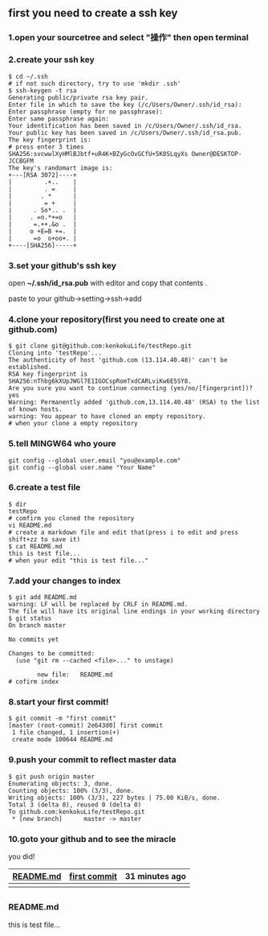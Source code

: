 ## first you need to create a ssh key
### 1.open your sourcetree and select "操作" then open terminal
### 2.create your ssh key

``` git command
$ cd ~/.ssh
# if not such directory, try to use 'mkdir .ssh'
$ ssh-keygen -t rsa
Generating public/private rsa key pair.
Enter file in which to save the key (/c/Users/Owner/.ssh/id_rsa):
Enter passphrase (empty for no passphrase):
Enter same passphrase again:
Your identification has been saved in /c/Users/Owner/.ssh/id_rsa.
Your public key has been saved in /c/Users/Owner/.ssh/id_rsa.pub.
The key fingerprint is:
# press enter 3 times
SHA256:svcwwlXyHMlBJbtf+uR4K+BZyGcOvGCfU+5K0SLqyXs Owner@DESKTOP-JCCBGFM
The key's randomart image is:
+---[RSA 3072]----+
|         .+..    |
|         . =     |
|        . *      |
|         = +     |
|      . So*.. .  |
|     . =o.*+=o   |
|      =.++.&o .  |
|     o +E=B +=.  |
|      =o  o+oo+. |
+----[SHA256]-----+

```

### 3.set your github's ssh key

open  **~/.ssh/id_rsa.pub** with editor and copy that contents .

paste to your github→setting→ssh→add 

### 4.clone your repository(first you need to create one at github.com)

``` git command
$ git clone git@github.com:kenkokuLife/testRepo.git
Cloning into 'testRepo'...
The authenticity of host 'github.com (13.114.40.48)' can't be established.
RSA key fingerprint is SHA256:nThbg6kXUpJWGl7E1IGOCspRomTxdCARLviKw6E5SY8.
Are you sure you want to continue connecting (yes/no/[fingerprint])? yes
Warning: Permanently added 'github.com,13.114.40.48' (RSA) to the list of known hosts.
warning: You appear to have cloned an empty repository.
# when your clone a empty repository
```

### 5.tell MINGW64 who youre

``` git command
git config --global user.email "you@example.com"
git config --global user.name "Your Name"
```

### 6.create a test file

``` git command
$ dir
testRepo
# comfirm you cloned the repository
vi README.md
# create a markdown file and edit that(press i to edit and press shift+zz to save it)
$ cat README.md
this is test file...
# when your edit "this is test file..."
```

### 7.add your changes to index

``` git command
$ git add README.md
warning: LF will be replaced by CRLF in README.md.
The file will have its original line endings in your working directory
$ git status
On branch master

No commits yet

Changes to be committed:
  (use "git rm --cached <file>..." to unstage)

        new file:   README.md
# cofirm index
```

### 8.start your first commit!

``` git command
$ git commit -m "first commit"
[master (root-commit) 2e643d0] first commit
 1 file changed, 1 insertion(+)
 create mode 100644 README.md
```

### 9.push your commit to reflect master data

``` git command
$ git push origin master
Enumerating objects: 3, done.
Counting objects: 100% (3/3), done.
Writing objects: 100% (3/3), 227 bytes | 75.00 KiB/s, done.
Total 3 (delta 0), reused 0 (delta 0)
To github.com:kenkokuLife/testRepo.git
 * [new branch]      master -> master
```

### 10.goto your github and to see the miracle

you did!

| [README.md](https://github.com/kenkokuLife/testRepo/blob/master/README.md) | [first commit](https://github.com/kenkokuLife/testRepo/commit/2e643d0223bf7f2531471bac0487c18d39a0d48a) | 31 minutes ago |
| ------------------------------------------------------------ | ------------------------------------------------------------ | -------------- |
|                                                              |                                                              |                |

## 



###  README.md



this is test file...

